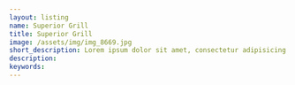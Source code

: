 ```yaml
---
layout: listing
name: Superior Grill
title: Superior Grill
image: /assets/img/img_8669.jpg
short_description: Lorem ipsum dolor sit amet, consectetur adipisicing elit, sed do eiusmod tempor incididunt ut labore et dolore magna aliqua. Ut enim ad minim veniam.
description:
keywords:
---
```

